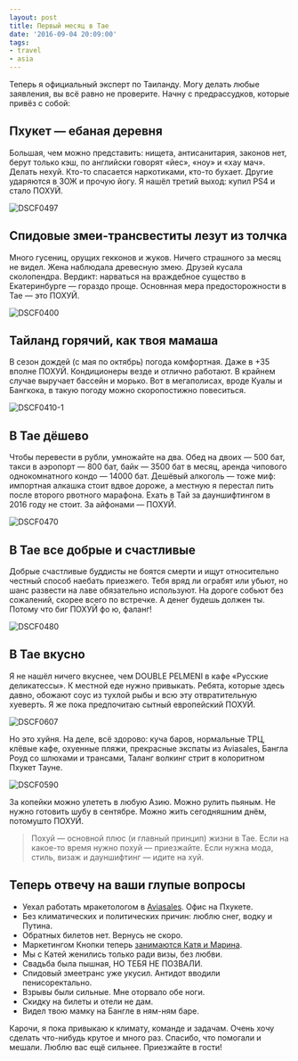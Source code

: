 ```yaml
---
layout: post
title: Первый месяц в Тае
date: '2016-09-04 20:09:00'
tags:
- travel
- asia
---
```


Теперь я официальный эксперт по Таиланду. Могу делать любые заявления, вы всё равно не проверите. Начну с предрассудков, которые привёз с собой:

## Пхукет — ебаная деревня

Большая, чем можно представить: нищета, антисанитария, законов нет, берут только кэш, по английски говорят «йес», «ноу» и «хау мач». Делать нехуй. Кто-то спасается наркотиками, кто-то бухает. Другие ударяются в ЗОЖ и прочую йогу. Я нашёл третий выход: купил PS4 и стало ПОХУЙ.

![DSCF0497](/assets/images/2017/08/DSCF0497.jpg)

## Спидовые змеи-трансвеститы лезут из толчка

Много гусениц, орущих гекконов и жуков. Ничего страшного за месяц не видел. Жена наблюдала древесную змею. Друзей кусала сколопендра. Вердикт: нарваться на враждебное существо в Екатеринбурге — гораздо проще. Основнная мера предосторожности в Тае — это ПОХУЙ.

![DSCF0400](/assets/images/2017/08/DSCF0400.jpg)

## Тайланд горячий, как твоя мамаша

В сезон дождей (с мая по октябрь) погода комфортная. Даже в +35 вполне ПОХУЙ. Кондиционеры везде и отлично работают. В крайнем случае выручает бассейн и морько. Вот в мегаполисах, вроде Куалы и Бангкока, в такую погоду можно скоропостижно повеситься.

![DSCF0410-1](/assets/images/2017/08/DSCF0410-1.jpg)

## В Тае дёшево

Чтобы перевести в рубли, умножайте на два. Обед на двоих — 500 бат, такси в аэропорт — 800 бат, байк — 3500 бат в месяц, аренда чипового однокомнатного кондо — 14000 бат. Дешёвый алкоголь — тоже миф: импортная алкашка стоит вдвое дороже, а местную я перестал пить после второго рвотного марафона. Ехать в Тай за дауншифтингом в 2016 году не стоит. За айфонами — ПОХУЙ.

![DSCF0470](/assets/images/2017/08/DSCF0470.jpg)

## В Тае все добрые и счастливые

Добрые счастливые буддисты не боятся смерти и ищут относительно честный способ наебать приезжего. Тебя вряд ли ограбят или убьют, но шанс развести на лаве обязательно используют. На дороге собьют без сожалений, скорее всего по встречке. А денег будешь должен ты. Потому что биг ПОХУЙ фо ю, фаланг!

![DSCF0480](/assets/images/2017/08/DSCF0480.jpg)

## В Тае вкусно

Я не нашёл ничего вкуснее, чем DOUBLE PELMENI в кафе «Русские деликатессы». К местной еде нужно привыкать. Ребята, которые здесь давно, обожают соус из тухлой рыбы и всю эту отвратительную хуеверть. Я же пока предпочитаю сытный европейский ПОХУЙ.

![DSCF0607](/assets/images/2017/08/DSCF0607.jpg)

Но это хуйня. На деле, всё здорово: куча баров, нормальные ТРЦ, клёвые кафе, охуенные пляжи, прекрасные экспаты из Aviasales, Бангла Роуд со шлюхами и трансами, Таланг волкинг стрит в колоритном Пхукет Тауне.

![DSCF0590](/assets/images/2017/08/DSCF0590.jpg)

За копейки можно улететь в любую Азию. Можно рулить пьяным. Не нужно готовить шубу в сентябре. Можно жить сегодняшним днём, потомушто ПОХУЙ.

> Похуй — основной плюс (и главный принцип) жизни в Тае. Если на какое-то время нужно похуй — приезжайте. Если нужна мода, стиль, визаж и дауншифтинг — идите на хуй.

## Теперь отвечу на ваши глупые вопросы

- Уехал работать мракетологом в [Aviasales](http://aviasales.ru). Офис на Пхукете.
- Без климатических и политических причин: люблю снег, водку и Путина.
- Обратных билетов нет. Вернусь не скоро.
- Маркетингом Кнопки теперь [занимаются Катя и Марина](http://knopka.com/about/marketers/).
- Мы с Катей женились только ради визы, без любви.
- Свадьба была пышная, НО ТЕБЯ НЕ ПОЗВАЛИ.
- Спидовый змеетранс уже укусил. Антидот вводили пенисоректально.
- Взрывы были сильные. Мне оторвало обе ноги.
- Скидку на билеты и отели не дам.
- Видел твою мамку на Бангле в ням-ням баре.

Карочи, я пока привыкаю к климату, команде и задачам. Очень хочу сделать что-нибудь крутое и много раз. Спасибо, что помогали и мешали. Люблю вас ещё сильнее. Приезжайте в гости!

